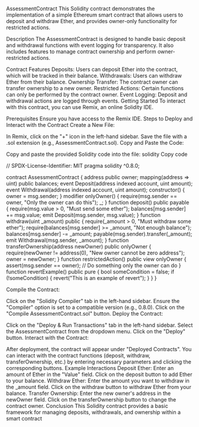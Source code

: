AssessmentContract
This Solidity contract demonstrates the implementation of a simple Ethereum smart contract that allows users to deposit and withdraw Ether, and provides owner-only functionality for restricted actions.

Description
The AssessmentContract is designed to handle basic deposit and withdrawal functions with event logging for transparency. It also includes features to manage contract ownership and perform owner-restricted actions.

Contract Features
Deposits: Users can deposit Ether into the contract, which will be tracked in their balance.
Withdrawals: Users can withdraw Ether from their balance.
Ownership Transfer: The contract owner can transfer ownership to a new owner.
Restricted Actions: Certain functions can only be performed by the contract owner.
Event Logging: Deposit and withdrawal actions are logged through events.
Getting Started
To interact with this contract, you can use Remix, an online Solidity IDE.

Prerequisites
Ensure you have access to the Remix IDE.
Steps to Deploy and Interact with the Contract
Create a New File:

In Remix, click on the "+" icon in the left-hand sidebar.
Save the file with a .sol extension (e.g., AssessmentContract.sol).
Copy and Paste the Code:

Copy and paste the provided Solidity code into the file:
solidity
Copy code


// SPDX-License-Identifier: MIT
pragma solidity ^0.8.0;

contract AssessmentContract {
    address public owner;
    mapping(address => uint) public balances;
    event Deposit(address indexed account, uint amount);
    event Withdrawal(address indexed account, uint amount);
    constructor() {
        owner = msg.sender;
    }
    modifier onlyOwner() {
        require(msg.sender == owner, "Only the owner can do this");
        _;
    }
    function deposit() public payable {
        require(msg.value > 0, "Must send some ether");
        balances[msg.sender] += msg.value;
        emit Deposit(msg.sender, msg.value);
    }
    function withdraw(uint _amount) public {
        require(_amount > 0, "Must withdraw some ether");
        require(balances[msg.sender] >= _amount, "Not enough balance");
        balances[msg.sender] -= _amount;
        payable(msg.sender).transfer(_amount);
        emit Withdrawal(msg.sender, _amount);
    }
    function transferOwnership(address newOwner) public onlyOwner {
        require(newOwner != address(0), "New owner cannot be zero address");
        owner = newOwner;
    }
    function restrictedAction() public view onlyOwner {
        assert(msg.sender == owner);
        // Do something only the owner can do
    }
    function revertExample() public pure {
        bool someCondition = false;
        if (!someCondition) {
            revert("This is an example of revert");
        }
    }
}

Compile the Contract:

Click on the "Solidity Compiler" tab in the left-hand sidebar.
Ensure the "Compiler" option is set to a compatible version (e.g., 0.8.0).
Click on the "Compile AssessmentContract.sol" button.
Deploy the Contract:

Click on the "Deploy & Run Transactions" tab in the left-hand sidebar.
Select the AssessmentContract from the dropdown menu.
Click on the "Deploy" button.
Interact with the Contract:

After deployment, the contract will appear under "Deployed Contracts".
You can interact with the contract functions (deposit, withdraw, transferOwnership, etc.) by entering necessary parameters and clicking the corresponding buttons.
Example Interactions
Deposit Ether:
Enter an amount of Ether in the "Value" field.
Click on the deposit button to add Ether to your balance.
Withdraw Ether:
Enter the amount you want to withdraw in the _amount field.
Click on the withdraw button to withdraw Ether from your balance.
Transfer Ownership:
Enter the new owner's address in the newOwner field.
Click on the transferOwnership button to change the contract owner.
Conclusion
This Solidity contract provides a basic framework for managing deposits, withdrawals, and ownership within a smart contract

